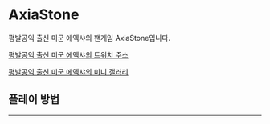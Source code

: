 # AxiaStone
평발공익 출신 미군 에엑샤의 팬게임 AxiaStone입니다.

[평발공익 출신 미군 에엑샤의 트위치 주소](https://www.twitch.tv/realaxia)

[평발공익 출신 미군 에엑샤의 미니 갤러리](https://gall.dcinside.com/mini/migun)

## 플레이 방법
---------------------


